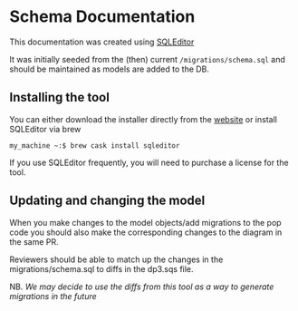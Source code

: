 # Schema Documentation

This documentation was created using [SQLEditor](https://www.malcolmhardie.com/sqleditor/)

It was initially seeded from the (then) current `/migrations/schema.sql` and should
 be maintained as models are added to the DB.

## Installing the tool

You can either download the installer directly from the [website](https://www.malcolmhardie.com/sqleditor/)
 or install SQLEditor via brew

```console
my_machine ~:$ brew cask install sqleditor
```

If you use SQLEditor frequently, you will need to purchase a license for the tool.

## Updating and changing the model

When you make changes to the model objects/add migrations to the pop code you should also make the corresponding changes
 to the diagram in the same PR.

Reviewers should be able to match up the changes in the migrations/schema.sql to diffs in the dp3.sqs file.

NB. _We may decide to use the diffs from this tool as a way to generate migrations in the future_
